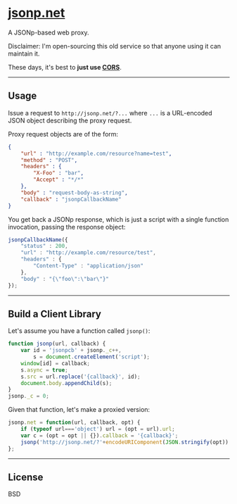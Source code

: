 [jsonp.net](http://jsonp.net)
=============================

A JSONp-based web proxy.

Disclaimer: I'm open-sourcing this old service so that anyone using it can maintain it.

These days, it's best to **just use [CORS](http://enable-cors.org/)**.



---


Usage
-----

Issue a request to `http://jsonp.net/?...` where `...` is a URL-encoded JSON object describing the proxy request.

Proxy request objects are of the form:

```json
{
	"url" : "http://example.com/resource?name=test",
	"method" : "POST",
	"headers" : {
		"X-Foo" : "bar",
		"Accept" : "*/*"
	},
	"body" : "request-body-as-string",
	"callback" : "jsonpCallbackName"
}
```

You get back a JSONp response, which is just a script with a single function invocation, passing the response object:

```js
jsonpCallbackName({
	"status" : 200,
	"url" : "http://example.com/resource/test",
	"headers" : {
		"Content-Type" : "application/json"
	},
	"body" : "{\"foo\":\"bar\"}"
});
```


---


Build a Client Library
----------------------

Let's assume you have a function called `jsonp()`:

```js
function jsonp(url, callback) {
	var id = 'jsonpcb' + jsonp._c++,
		s = document.createElement('script');
	window[id] = callback;
	s.async = true;
	s.src = url.replace('{callback}', id);
	document.body.appendChild(s);
}
jsonp._c = 0;
```

Given that function, let's make a proxied version:

```js
jsonp.net = function(url, callback, opt) {
	if (typeof url==='object') url = (opt = url).url;
	var c = (opt = opt || {}).callback = '{callback}';
	jsonp('http://jsonp.net/?'+encodeURIComponent(JSON.stringify(opt)).replace('%7Bcallback%7D',c), callback);
};
```


---


License
-------

BSD
